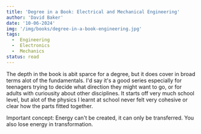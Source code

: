 ```yaml
---
title: 'Degree in a Book: Electrical and Mechanical Engineering'
author: 'David Baker'
date: '10-06-2024'
img: '/img/books/degree-in-a-book-engineering.jpg'
tags:
  -  Engineering
  -  Electronics
  -  Mechanics
status: read
---
```


The depth in the book is abit sparce for a degree, but it does cover in broad terms alot of the fundamentals. I'd say it's a good series especially for teenagers trying to decide what direction they might want to go, or for adults with curiousity about other disciplines. It starts off very much school level, but alot of the physics I learnt at school never felt very cohesive or clear how the parts fitted together.

Important concept: Energy can't be created, it can only be transferred. You also lose energy in transformation.

